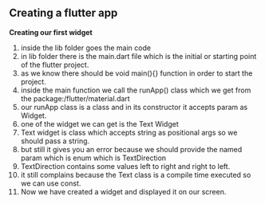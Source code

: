 ## Creating a flutter app

**Creating our first widget**
1. inside the lib folder goes the main code
2. in lib folder there is the main.dart file which is the initial or starting point of the flutter project.
3. as we know there should be void main(){} function in order to start the project.
4. inside the main function we call the runApp() class which we get from the package:/flutter/material.dart
5. our runApp class is a class and in its constructor it accepts param as Widget. 
6. one of the widget we can get is the Text Widget
7. Text widget is class which accepts string as positional args
so we should pass a string.
8. but still it gives you an error because we should provide the named param which is enum which is TextDirection
9. TextDirection contains some values left to right and right to left.
10. it still complains because the Text class is a compile time executed so we can use const.
11. Now we have created a widget and displayed it on our screen.

